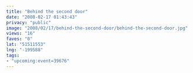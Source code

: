 ```yaml
---
title: "Behind the second door"
date: "2008-02-17 01:43:43"
privacy: "public"
image: "2008/02/17/behind-the-second-door/behind-the-second-door.jpg"
views: "16"
faves: "0"
lat: "51511553"
lng: "-199588"
tags:
- "upcoming:event=39676"
---
```


